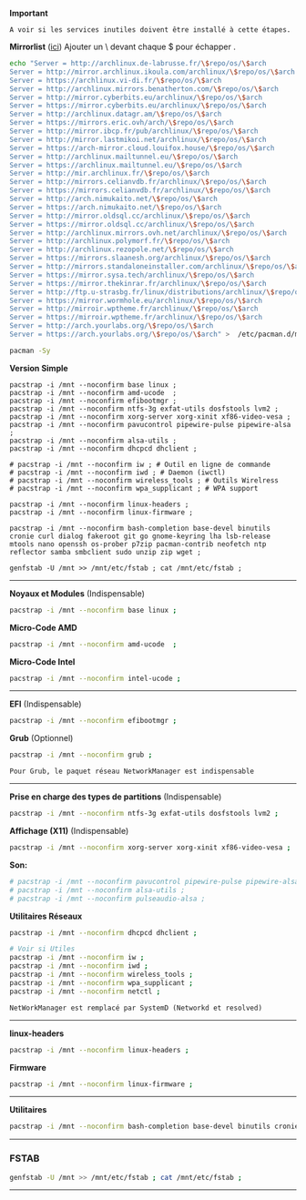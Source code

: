 **Important**
```
A voir si les services inutiles doivent être installé à cette étapes.
```

**Mirrorlist** ([ici](https://archlinux.org/mirrorlist/))
Ajouter un \ devant chaque $ pour échapper .

````bash
echo "Server = http://archlinux.de-labrusse.fr/\$repo/os/\$arch
Server = http://mirror.archlinux.ikoula.com/archlinux/\$repo/os/\$arch
Server = https://archlinux.vi-di.fr/\$repo/os/\$arch
Server = http://archlinux.mirrors.benatherton.com/\$repo/os/\$arch
Server = http://mirror.cyberbits.eu/archlinux/\$repo/os/\$arch
Server = https://mirror.cyberbits.eu/archlinux/\$repo/os/\$arch
Server = http://archlinux.datagr.am/\$repo/os/\$arch
Server = https://mirrors.eric.ovh/arch/\$repo/os/\$arch
Server = http://mirror.ibcp.fr/pub/archlinux/\$repo/os/\$arch
Server = http://mirror.lastmikoi.net/archlinux/\$repo/os/\$arch
Server = https://arch-mirror.cloud.louifox.house/\$repo/os/\$arch
Server = http://archlinux.mailtunnel.eu/\$repo/os/\$arch
Server = https://archlinux.mailtunnel.eu/\$repo/os/\$arch
Server = http://mir.archlinux.fr/\$repo/os/\$arch
Server = http://mirrors.celianvdb.fr/archlinux/\$repo/os/\$arch
Server = https://mirrors.celianvdb.fr/archlinux/\$repo/os/\$arch
Server = http://arch.nimukaito.net/\$repo/os/\$arch
Server = https://arch.nimukaito.net/\$repo/os/\$arch
Server = http://mirror.oldsql.cc/archlinux/\$repo/os/\$arch
Server = https://mirror.oldsql.cc/archlinux/\$repo/os/\$arch
Server = http://archlinux.mirrors.ovh.net/archlinux/\$repo/os/\$arch
Server = http://archlinux.polymorf.fr/\$repo/os/\$arch
Server = http://archlinux.rezopole.net/\$repo/os/\$arch
Server = https://mirrors.slaanesh.org/archlinux/\$repo/os/\$arch
Server = http://mirrors.standaloneinstaller.com/archlinux/\$repo/os/\$arch
Server = https://mirror.sysa.tech/archlinux/\$repo/os/\$arch
Server = https://mirror.thekinrar.fr/archlinux/\$repo/os/\$arch
Server = http://ftp.u-strasbg.fr/linux/distributions/archlinux/\$repo/os/\$arch
Server = https://mirror.wormhole.eu/archlinux/\$repo/os/\$arch
Server = http://mirroir.wptheme.fr/archlinux/\$repo/os/\$arch
Server = https://mirroir.wptheme.fr/archlinux/\$repo/os/\$arch
Server = http://arch.yourlabs.org/\$repo/os/\$arch
Server = https://arch.yourlabs.org/\$repo/os/\$arch" >  /etc/pacman.d/mirrorlist ;

pacman -Sy
````

**Version Simple** 
```
pacstrap -i /mnt --noconfirm base linux ;
pacstrap -i /mnt --noconfirm amd-ucode  ;
pacstrap -i /mnt --noconfirm efibootmgr ;
pacstrap -i /mnt --noconfirm ntfs-3g exfat-utils dosfstools lvm2 ;
pacstrap -i /mnt --noconfirm xorg-server xorg-xinit xf86-video-vesa ;
pacstrap -i /mnt --noconfirm pavucontrol pipewire-pulse pipewire-alsa ;
pacstrap -i /mnt --noconfirm alsa-utils ;
pacstrap -i /mnt --noconfirm dhcpcd dhclient ;

# pacstrap -i /mnt --noconfirm iw ; # Outil en ligne de commande
# pacstrap -i /mnt --noconfirm iwd ; # Daemon (iwctl)
# pacstrap -i /mnt --noconfirm wireless_tools ; # Outils Wirelress
# pacstrap -i /mnt --noconfirm wpa_supplicant ; # WPA support

pacstrap -i /mnt --noconfirm linux-headers ;
pacstrap -i /mnt --noconfirm linux-firmware ;

pacstrap -i /mnt --noconfirm bash-completion base-devel binutils cronie curl dialog fakeroot git go gnome-keyring lha lsb-release mtools nano openssh os-prober p7zip pacman-contrib neofetch ntp reflector samba smbclient sudo unzip zip wget ;

genfstab -U /mnt >> /mnt/etc/fstab ; cat /mnt/etc/fstab ;
```



------------------------------------------------------------------------------

**Noyaux et Modules** (Indispensable)
```bash
pacstrap -i /mnt --noconfirm base linux ;
```

**Micro-Code AMD**
``` bash
pacstrap -i /mnt --noconfirm amd-ucode  ;
```

**Micro-Code Intel**
```bash
pacstrap -i /mnt --noconfirm intel-ucode ;
``` 

-------------------------------------------------------------------------------

**EFI** (Indispensable)
```bash
pacstrap -i /mnt --noconfirm efibootmgr ;
```

**Grub** (Optionnel)
```bash
pacstrap -i /mnt --noconfirm grub ;
```

`Pour Grub, le paquet réseau NetworkManager est indispensable`


-------------------------------------------------------------------------------

**Prise en charge des types de partitions** (Indispensable)
```bash
pacstrap -i /mnt --noconfirm ntfs-3g exfat-utils dosfstools lvm2 ;
```

**Affichage (X11)** (Indispensable)
```bash
pacstrap -i /mnt --noconfirm xorg-server xorg-xinit xf86-video-vesa ;
```

**Son:**
```bash
# pacstrap -i /mnt --noconfirm pavucontrol pipewire-pulse pipewire-alsa ;
# pacstrap -i /mnt --noconfirm alsa-utils ;
# pacstrap -i /mnt --noconfirm pulseaudio-alsa ;
```

**Utilitaires Réseaux** 
```bash
pacstrap -i /mnt --noconfirm dhcpcd dhclient ;

# Voir si Utiles
pacstrap -i /mnt --noconfirm iw ;
pacstrap -i /mnt --noconfirm iwd ;
pacstrap -i /mnt --noconfirm wireless_tools ;
pacstrap -i /mnt --noconfirm wpa_supplicant ;
pacstrap -i /mnt --noconfirm netctl ;
```
`NetWorkManager est remplacé par SystemD (Networkd et resolved)`

-------------------------------------------------------------------------------

**linux-headers**
```bash
pacstrap -i /mnt --noconfirm linux-headers ;
```

**Firmware**
```bash
pacstrap -i /mnt --noconfirm linux-firmware ;
```

-------------------------------------------------------------------------------

**Utilitaires**
```bash
pacstrap -i /mnt --noconfirm bash-completion base-devel binutils cronie curl dialog fakeroot git go gnome-keyring lha lsb-release mtools nano openssh os-prober p7zip pacman-contrib neofetch ntp reflector samba smbclient sudo unzip zip wget ;
```

-------------------------------------------------------------------------------

### FSTAB
```bash
genfstab -U /mnt >> /mnt/etc/fstab ; cat /mnt/etc/fstab ;
```
--------------------------------------------------------------------------------
